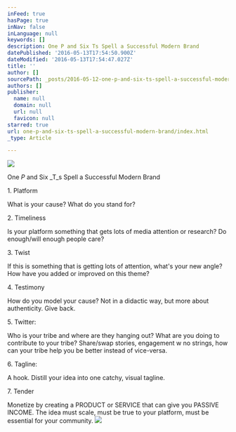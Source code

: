 ```yaml
---
inFeed: true
hasPage: true
inNav: false
inLanguage: null
keywords: []
description: One P and Six Ts Spell a Successful Modern Brand
datePublished: '2016-05-13T17:54:50.900Z'
dateModified: '2016-05-13T17:54:47.027Z'
title: ''
author: []
sourcePath: _posts/2016-05-12-one-p-and-six-ts-spell-a-successful-modern-brand.md
authors: []
publisher:
  name: null
  domain: null
  url: null
  favicon: null
starred: true
url: one-p-and-six-ts-spell-a-successful-modern-brand/index.html
_type: Article

---
```

![](https://the-grid-user-content.s3-us-west-2.amazonaws.com/ee16d4c0-770d-4fb2-a1fd-5aab55b2feb8.jpg)

One _P_ and Six _T_s Spell a Successful Modern Brand

1\. Platform

What is your cause? What do you stand for?

2\. Timeliness

Is your platform something that gets lots of media attention or research? Do enough/will enough people care?

3\. Twist

If this is something that is getting lots of attention, what's your new angle? How have you added or improved on this theme?

4\. Testimony 

How do you model your cause? Not in a didactic way, but more about authenticity. Give back. 

5\. Twitter: 

Who is your tribe and where are they hanging out? What are you doing to contribute to your tribe? Share/swap stories, engagement w no strings, how can your tribe help you be better instead of vice-versa.

6\. Tagline: 

A hook. Distill your idea into one catchy, visual tagline.

7\. Tender

Monetize by creating a PRODUCT or SERVICE that can give you PASSIVE INCOME. The idea must scale, must be true to your platform, must be essential for your community.
![](https://the-grid-user-content.s3-us-west-2.amazonaws.com/da24649a-39b6-4635-bfa7-4a6a73bfbd14.jpg)